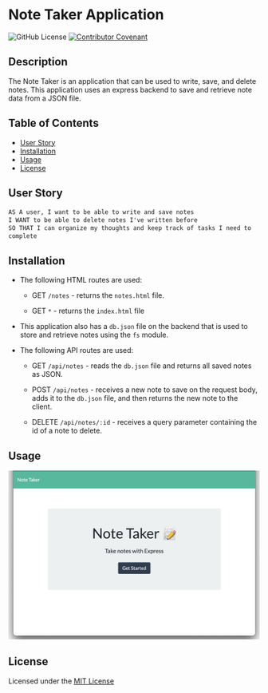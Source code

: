 # Note Taker Application

![GitHub License](https://img.shields.io/badge/made%20by-%40alexbachicha-orange)
[![Contributor Covenant](https://img.shields.io/badge/Contributor%20Covenant-v2.0%20adopted-ff69b4.svg)](code_of_conduct.md)

## Description

The Note Taker is an application that can be used to write, save, and delete notes. This application uses an express backend to save and retrieve note data from a JSON file.

## Table of Contents 

* [User Story](#userstory)
* [Installation](#installation)
* [Usage](#usage)
* [License](#license)

## User Story

```
AS A user, I want to be able to write and save notes
I WANT to be able to delete notes I've written before
SO THAT I can organize my thoughts and keep track of tasks I need to complete
```

## Installation

* The following HTML routes are used:

  * GET `/notes` - returns the `notes.html` file.

  * GET `*` - returns the `index.html` file

* This application also has a `db.json` file on the backend that is used to store and retrieve notes using the `fs` module.

* The following API routes are used:

  * GET `/api/notes` - reads the `db.json` file and returns all saved notes as JSON.

  * POST `/api/notes` - receives a new note to save on the request body, adds it to the `db.json` file, and then returns the new note to the client.

  * DELETE `/api/notes/:id` - receives a query parameter containing the id of a note to delete.

## Usage

![Demo](/public/assets/demo.png)

## License

Licensed under the [MIT License](license.txt)